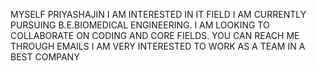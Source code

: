 MYSELF PRIYASHAJIN
I AM INTERESTED IN IT FIELD
I AM CURRENTLY PURSUING B.E.BIOMEDICAL ENGINEERING.
I AM LOOKING TO COLLABORATE ON CODING AND CORE FIELDS.
YOU CAN REACH ME THROUGH EMAILS
I AM VERY  INTERESTED TO WORK AS A TEAM IN A BEST COMPANY

<!---
PRIYASHAJIN29/PRIYASHAJIN29 is a ✨ special ✨ repository because its `README.md` (this file) appears on your GitHub profile.
You can click the Preview link to take a look at your changes.
--->
